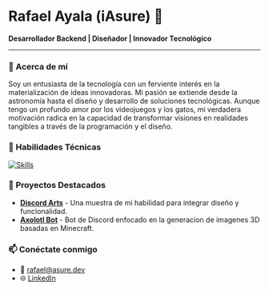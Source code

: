 # Rafael Ayala (iAsure) 🚀

**Desarrollador Backend | Diseñador | Innovador Tecnológico**

---

### 🌌 Acerca de mí
Soy un entusiasta de la tecnología con un ferviente interés en la materialización de ideas innovadoras. Mi pasión se extiende desde la astronomía hasta el diseño y desarrollo de soluciones tecnológicas. Aunque tengo un profundo amor por los videojuegos y los gatos, mi verdadera motivación radica en la capacidad de transformar visiones en realidades tangibles a través de la programación y el diseño.

### 💼 Habilidades Técnicas
[![Skills](https://skillicons.dev/icons?i=js,ts,py,tensorflow,nodejs,express,nestjs,ruby,rails,mongodb,graphql,postgres,prisma,appwrite,gcp,aws,cloudflare,git,github,postman,vercel,bots,unity,ps&perline=12)](https://skillicons.dev/)

### 🚀 Proyectos Destacados
- [**Discord Arts**](https://www.npmjs.com/package/discord-arts) - Una muestra de mi habilidad para integrar diseño y funcionalidad.
- [**Axolotl Bot**](https://discord.com/application-directory/863313703072170014) - Bot de Discord enfocado en la generacion de imagenes 3D basadas en Minecraft.

### 📫 Conéctate conmigo
- 📧 [rafael@asure.dev](mailto:rafael@asure.dev)
- 🌐 [LinkedIn](https://www.linkedin.com/in/iasure/)
